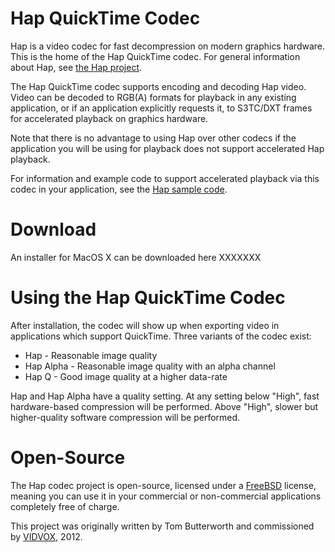 Hap QuickTime Codec
==========

Hap is a video codec for fast decompression on modern graphics hardware. This is the home of the Hap QuickTime codec. For general information about Hap, see [the Hap project][1].

The Hap QuickTime codec supports encoding and decoding Hap video. Video can be decoded to RGB(A) formats for playback in any existing application, or if an application explicitly requests it, to S3TC/DXT frames for accelerated playback on graphics hardware.

Note that there is no advantage to using Hap over other codecs if the application you will be using for playback does not support accelerated Hap playback.
 
For information and example code to support accelerated playback via this codec in your application, see the [Hap sample code][2].

Download
====

An installer for MacOS X can be downloaded here XXXXXXX

Using the Hap QuickTime Codec
====

After installation, the codec will show up when exporting video in applications which support QuickTime. Three variants of the codec exist:

* Hap - Reasonable image quality
* Hap Alpha - Reasonable image quality with an alpha channel
* Hap Q - Good image quality at a higher data-rate

Hap and Hap Alpha have a quality setting. At any setting below "High", fast hardware-based compression will be performed. Above "High", slower but higher-quality software compression will be performed.

Open-Source
====

The Hap codec project is open-source, licensed under a [FreeBSD][3] license, meaning you can use it in your commercial or non-commercial applications completely free of charge.

This project was originally written by Tom Butterworth and commissioned by [VIDVOX][4], 2012.

[1]: http://github.com/bangnoise/hap
[2]: http://github.com/bangnoise/hap-quicktime-playback-demo
[3]: http://www.freebsd.org/copyright/freebsd-license.html
[4]: http://www.vidvox.net
